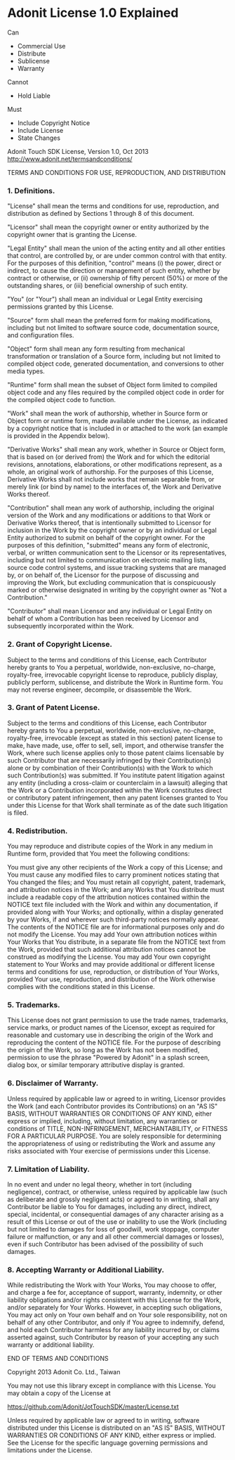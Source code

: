 # Adonit License 1.0 Explained
 
Can
- Commercial Use
- Distribute
- Sublicense
- Warranty 

Cannot
- Hold Liable 

Must
- Include Copyright Notice
- Include License
- State Changes 


Adonit Touch SDK License, Version 1.0, Oct 2013 http://www.adonit.net/termsandconditions/

TERMS AND CONDITIONS FOR USE, REPRODUCTION, AND DISTRIBUTION

### 1. Definitions.

"License" shall mean the terms and conditions for use, reproduction, and distribution as defined by Sections 1 through 8 of this document.

"Licensor" shall mean the copyright owner or entity authorized by the copyright owner that is granting the License.

"Legal Entity" shall mean the union of the acting entity and all other entities that control, are controlled by, or are under common control with that entity. For the purposes of this definition, "control" means (i) the power, direct or indirect, to cause the direction or management of such entity, whether by contract or otherwise, or (ii) ownership of fifty percent (50%) or more of the outstanding shares, or (iii) beneficial ownership of such entity.

"You" (or "Your") shall mean an individual or Legal Entity exercising permissions granted by this License.

"Source" form shall mean the preferred form for making modifications, including but not limited to software source code, documentation source, and configuration files.

"Object" form shall mean any form resulting from mechanical transformation or translation of a Source form, including but not limited to compiled object code, generated documentation, and conversions to other media types.

"Runtime" form shall mean the subset of Object form limited to compiled object code and any files required by the compiled object code in order for the compiled object code to function.

"Work" shall mean the work of authorship, whether in Source form or Object form or runtime form, made available under the License, as indicated by a copyright notice that is included in or attached to the work (an example is provided in the Appendix below).

"Derivative Works" shall mean any work, whether in Source or Object form, that is based on (or derived from) the Work and for which the editorial revisions, annotations, elaborations, or other modifications represent, as a whole, an original work of authorship. For the purposes of this License, Derivative Works shall not include works that remain separable from, or merely link (or bind by name) to the interfaces of, the Work and Derivative Works thereof.

"Contribution" shall mean any work of authorship, including the original version of the Work and any modifications or additions to that Work or Derivative Works thereof, that is intentionally submitted to Licensor for inclusion in the Work by the copyright owner or by an individual or Legal Entity authorized to submit on behalf of the copyright owner. For the purposes of this definition, "submitted" means any form of electronic, verbal, or written communication sent to the Licensor or its representatives, including but not limited to communication on electronic mailing lists, source code control systems, and issue tracking systems that are managed by, or on behalf of, the Licensor for the purpose of discussing and improving the Work, but excluding communication that is conspicuously marked or otherwise designated in writing by the copyright owner as "Not a Contribution."

"Contributor" shall mean Licensor and any individual or Legal Entity on behalf of whom a Contribution has been received by Licensor and subsequently incorporated within the Work.

### 2. Grant of Copyright License.

Subject to the terms and conditions of this License, each Contributor hereby grants to You a perpetual, worldwide, non-exclusive, no-charge, royalty-free, irrevocable copyright license to reproduce, publicly display, publicly perform, sublicense, and distribute the Work in Runtime form.  You may not reverse engineer, decompile, or disassemble the Work.

### 3. Grant of Patent License.

Subject to the terms and conditions of this License, each Contributor hereby grants to You a perpetual, worldwide, non-exclusive, no-charge, royalty-free, irrevocable (except as stated in this section) patent license to make, have made, use, offer to sell, sell, import, and otherwise transfer the Work, where such license applies only to those patent claims licensable by such Contributor that are necessarily infringed by their Contribution(s) alone or by combination of their Contribution(s) with the Work to which such Contribution(s) was submitted. If You institute patent litigation against any entity (including a cross-claim or counterclaim in a lawsuit) alleging that the Work or a Contribution incorporated within the Work constitutes direct or contributory patent infringement, then any patent licenses granted to You under this License for that Work shall terminate as of the date such litigation is filed.

### 4. Redistribution.

You may reproduce and distribute copies of the Work in any medium in Runtime form, provided that You meet the following conditions:

You must give any other recipients of the Work a copy of this License; and You must cause any modified files to carry prominent notices stating that You changed the files; and You must retain all copyright, patent, trademark, and attribution notices in the Work; and any Works that You distribute must include a readable copy of the attribution notices contained within the NOTICE text file included with the Work and within any documentation, if provided along with Your Works; and optionally, within a display generated by your Works, if and wherever such third-party notices normally appear. The contents of the NOTICE file are for informational purposes only and do not modify the License. You may add Your own attribution notices within Your Works that You distribute, in a separate file from the NOTICE text from the Work, provided that such additional attribution notices cannot be construed as modifying the License. You may add Your own copyright statement to Your Works and may provide additional or different license terms and conditions for use, reproduction, or distribution of Your Works, provided Your use, reproduction, and distribution of the Work otherwise complies with the conditions stated in this License.


### 5. Trademarks.

This License does not grant permission to use the trade names, trademarks, service marks, or product names of the Licensor, except as required for reasonable and customary use in describing the origin of the Work and reproducing the content of the NOTICE file.  For the purpose of describing the origin of the Work, so long as the Work has not been modified, permission to use the phrase "Powered by Adonit" in a splash screen, dialog box, or similar temporary attributive display is granted.

### 6. Disclaimer of Warranty.

Unless required by applicable law or agreed to in writing, Licensor provides the Work (and each Contributor provides its Contributions) on an "AS IS" BASIS, WITHOUT WARRANTIES OR CONDITIONS OF ANY KIND, either express or implied, including, without limitation, any warranties or conditions of TITLE, NON-INFRINGEMENT, MERCHANTABILITY, or FITNESS FOR A PARTICULAR PURPOSE. You are solely responsible for determining the appropriateness of using or redistributing the Work and assume any risks associated with Your exercise of permissions under this License.

### 7. Limitation of Liability.

In no event and under no legal theory, whether in tort (including negligence), contract, or otherwise, unless required by applicable law (such as deliberate and grossly negligent acts) or agreed to in writing, shall any Contributor be liable to You for damages, including any direct, indirect, special, incidental, or consequential damages of any character arising as a result of this License or out of the use or inability to use the Work (including but not limited to damages for loss of goodwill, work stoppage, computer failure or malfunction, or any and all other commercial damages or losses), even if such Contributor has been advised of the possibility of such damages.

### 8. Accepting Warranty or Additional Liability.

While redistributing the Work with Your Works, You may choose to offer, and charge a fee for, acceptance of support, warranty, indemnity, or other liability obligations and/or rights consistent with this License for the Work, and/or separately for Your Works. However, in accepting such obligations, You may act only on Your own behalf and on Your sole responsibility, not on behalf of any other Contributor, and only if You agree to indemnify, defend, and hold each Contributor harmless for any liability incurred by, or claims asserted against, such Contributor by reason of your accepting any such warranty or additional liability.

END OF TERMS AND CONDITIONS
 
Copyright 2013 Adonit Co. Ltd., Taiwan

You may not use this library except in compliance with this License. You may obtain a copy of the License at

https://github.com/Adonit/JotTouchSDK/master/License.txt

Unless required by applicable law or agreed to in writing, software distributed under this License is distributed on an "AS IS" BASIS, WITHOUT WARRANTIES OR CONDITIONS OF ANY KIND, either express or implied. See the License for the specific language governing permissions and limitations under the License.

 
